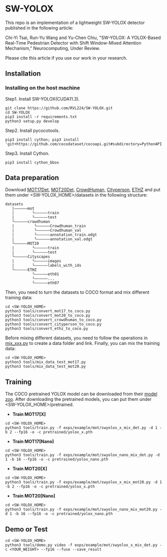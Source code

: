 # SW-YOLOX
This repo is an implementation of a lightweight SW-YOLOX detector published in the following article:

Chi-Yi Tsai, Run-Yu Wang and Yu-Chen Chiu, "SW-YOLOX: A YOLOX-Based Real-Time Pedestrian Detector with Shift Window-Mixed Attention Mechanism," Neurocomputing, Under Review.

Please cite this article if you use our work in your research.

## Installation
### Installing on the host machine
Step1. Install SW-YOLOX(CUDA11.3).
```shell
git clone https://github.com/RVL224/SW-YOLOX.git
cd SW-YOLOX
pip3 install -r requirements.txt
python3 setup.py develop
```
Step2. Install pycocotools.
```shell
pip3 install cython; pip3 install 'git+https://github.com/cocodataset/cocoapi.git#subdirectory=PythonAPI'
```

Step3. Install Cython.
```shell
pip3 install cython_bbox
```

## Data preparation

Download [MOT17Det](https://motchallenge.net/), [MOT20Det](https://motchallenge.net/), [CrowdHuman](https://www.crowdhuman.org/), [Cityperson](https://github.com/Zhongdao/Towards-Realtime-MOT/blob/master/DATASET_ZOO.md), [ETHZ](https://github.com/Zhongdao/Towards-Realtime-MOT/blob/master/DATASET_ZOO.md) and put them under <SW-YOLOX_HOME>/datasets in the following structure:
```
datasets
   |——————mot
   |        └——————train
   |        └——————test
   └——————crowdhuman
   |         └——————Crowdhuman_train
   |         └——————Crowdhuman_val
   |         └——————annotation_train.odgt
   |         └——————annotation_val.odgt
   └——————MOT20
   |        └——————train
   |        └——————test
   └——————Cityscapes
   |        └——————images
   |        └——————labels_with_ids
   └——————ETHZ
            └——————eth01
            └——————...
            └——————eth07
```

Then, you need to turn the datasets to COCO format and mix different training data:

```shell
cd <SW-YOLOX_HOME>
python3 tools/convert_mot17_to_coco.py
python3 tools/convert_mot20_to_coco.py
python3 tools/convert_crowdhuman_to_coco.py
python3 tools/convert_cityperson_to_coco.py
python3 tools/convert_ethz_to_coco.py
```

Before mixing different datasets, you need to follow the operations in [mix_xxx.py](https://github.com/jeasonde/SW-YOLOX/blob/main/tools/mix_data_test_mot17.py) to create a data folder and link. Finally, you can mix the training data:

```shell
cd <SW-YOLOX_HOME>
python3 tools/mix_data_test_mot17.py
python3 tools/mix_data_test_mot20.py
```

## Training

The COCO pretrained YOLOX model can be downloaded from their [model zoo](https://github.com/Megvii-BaseDetection/YOLOX/tree/0.1.0). After downloading the pretrained models, you can put them under <SW-YOLOX_HOME>/pretrained.

* **Train MOT17[X]**

```shell
cd <SW-YOLOX_HOME>
python3 tools/train.py -f exps/example/mot/swyolox_x_mix_det.py -d 1 -b 2 --fp16 -o -c pretrained/yolox_x.pth
```

* **Train MOT17[Nano]**

```shell
cd <SW-YOLOX_HOME>
python3 tools/train.py -f exps/example/mot/swyolox_nano_mix_det.py -d 1 -b 16 --fp16 -o -c pretrained/yolox_nano.pth
```

* **Train MOT20[X]**

```shell
cd <SW-YOLOX_HOME>
python3 tools/train.py -f exps/example/mot/swyolox_x_mix_mot20.py -d 1 -b 2 --fp16 -o -c pretrained/yolox_x.pth
```

* **Train MOT20[Nano]**

```shell
cd <SW-YOLOX_HOME>
python3 tools/train.py -f exps/example/mot/swyolox_nano_mix_mot20.py -d 1 -b 16 --fp16 -o -c pretrained/yolox_nano.pth
```

## Demo or Test

```shell
cd <SW-YOLOX_HOME>
python3 tools/demo.py video -f exps/example/mot/swyolox_x_mix_det.py -c <YOUR_WEIGHT> --fp16 --fuse --save_result
```

